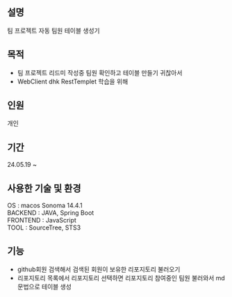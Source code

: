 ## 설명
팀 프로젝트 자동 팀원 테이블 생성기

## 목적 
- 팀 프로젝트 리드미 작성중 팀원 확인하고 테이블 만들기 귀찮아서
- WebClient dhk RestTemplet 학습을 위해

## 인원 
개인

## 기간
24.05.19 ~

## 사용한 기술 및 환경
OS : macos Sonoma 14.4.1  
BACKEND : JAVA, Spring Boot  
FRONTEND : JavaScript  
TOOL : SourceTree, STS3  

## 기능
- github회원 검색해서 검색된 회원이 보유한 리포지토리 불러오기
- 리포지토리 목록에서 리포지토리 선택하면 리포지토리 참여중인 팀원 불러와서 md문법으로 테이블 생성
